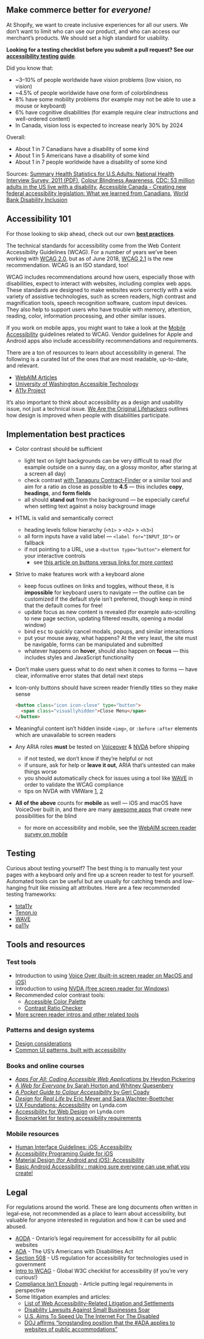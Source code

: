 ## Make commerce better for _everyone!_

At Shopify, we want to create inclusive experiences for all our users. We don’t want to limit who can use our product, and who can access our merchant’s products. We should set a high standard for usability.

**Looking for a testing checklist before you submit a pull request? See our [accessibility testing guide](https://github.com/Shopify/polaris-react/blob/main/documentation/Accessibility%20testing.md)**.

Did you know that:

- ~3–10% of people worldwide have vision problems (low vision, no vision)
- ~4.5% of people worldwide have one form of colorblindness
- 8% have some mobility problems (for example may not be able to use a mouse or keyboard)
- 6% have cognitive disabilities (for example require clear instructions and well-ordered content)
- In Canada, vision loss is expected to increase nearly 30% by 2024

Overall:

- About 1 in 7 Canadians have a disability of some kind
- About 1 in 5 Americans have a disability of some kind
- About 1 in 7 people worldwide have a disability of some kind

Sources: [Summary Health Statistics for U.S.Adults: National Health Interview Survey, 2011 (PDF)](https://www.cdc.gov/nchs/data/series/sr_10/sr10_256.pdf), [Colour Blindness Awareness](http://www.colourblindawareness.org/colour-blindness/), [CDC: 53 million adults in the US live with a disability](https://www.cdc.gov/media/releases/2015/p0730-US-disability.html), [Accessible Canada - Creating new federal accessibility legislation: What we learned from Canadians](https://www.canada.ca/en/employment-social-development/programs/planned-accessibility-legislation/reports/consultations-what-we-learned.html#h2.2), [World Bank Disability Inclusion](https://www.worldbank.org/en/topic/disability)

## Accessibility 101

For those looking to skip ahead, check out our own **[best practices](#implementation-best-practices)**.

The technical standards for accessibility come from the Web Content Accessibility Guidelines (WCAG). For a number of years we’ve been working with [WCAG 2.0](https://www.w3.org/TR/WCAG20/), but as of June 2018, [WCAG 2.1](https://www.w3.org/TR/WCAG21/) is the new recommendation. WCAG is an ISO standard, too!

WCAG includes recommendations around how users, especially those with disabilities, expect to interact with websites, including complex web apps. These standards are designed to make websites work correctly with a wide variety of assistive technologies, such as screen readers, high contrast and magnification tools, speech recognition software, custom input devices. They also help to support users who have trouble with memory, attention, reading, color, information processing, and other similar issues.

If you work on mobile apps, you might want to take a look at the [Mobile Accessibility](https://www.w3.org/TR/mobile-accessibility-mapping/) guidelines related to WCAG. Vendor guidelines for Apple and Android apps also include accessibility recommendations and requirements.

There are a ton of resources to learn about accessibility in general. The following is a curated list of
the ones that are most readable, up-to-date, and relevant.

- [WebAIM Articles](https://webaim.org/articles/)
- [University of Washington Accessible Technology](https://www.washington.edu/accessibility/web/)
- [A11y Project](https://a11yproject.com/)

It’s also important to think about accessibility as a design and usability issue, not just a technical issue. [We Are the Original Lifehackers](https://www.nytimes.com/2018/05/30/opinion/disability-design-lifehacks.html) outlines how design is improved when people with disabilities participate.

## Implementation best practices

- Color contrast should be sufficient
  - light text on light backgrounds can be very difficult to read (for example outside on a sunny day, on a glossy monitor, after staring at a screen all day)
  - check contrast [with Tanaguru Contract-Finder](http://contrast-finder.tanaguru.com/) or a similar tool and aim for a ratio as close as possible to **4.5** — this includes **copy**, **headings**, and **form fields**
  - all should **stand out** from the background — be especially careful when setting text against a noisy background image
- HTML is valid and semantically correct
  - heading levels follow hierarchy (`<h1>` > `<h2>` > `<h3>`)
  - all form inputs have a valid label — `<label for="INPUT_ID">` or fallback
  - if not pointing to a URL, use a `<button type="button">` element for your interactive controls
    - see [this article on buttons versus links for more context](https://ux.shopify.com/semantic-html-the-unbearable-rightness-of-being-9b3c493e1791)
- Strive to make features work with a keyboard alone
  - keep focus outlines on links and toggles, without these, it is **impossible** for keyboard users to navigate — the outline can be customized if the default style isn’t preferred, though keep in mind that the default comes for free!
  - update focus as new content is revealed (for example auto-scrolling to new page section, updating filtered results, opening a modal window)
  - bind <kbd>esc</kbd> to quickly cancel modals, popups, and similar interactions
  - put your mouse away, what happens? At the very least, the site must be navigable, forms can be manipulated and submitted
  - whatever happens on **hover**, should also happen on **focus** — this includes styles and JavaScript functionality
- Don’t make users guess what to do next when it comes to forms — have clear, informative error states that detail next steps
- Icon-only buttons should have screen reader friendly titles so they make sense

  ```html
  <button class="icon icon-close" type="button">
    <span class="visuallyhidden">Close Menu</span>
  </button>
  ```

- Meaningful content isn’t hidden inside `<img>`, or `:before` `:after` elements which are unavailable to screen readers
- Any ARIA roles **must** be tested on [Voiceover](https://gist.github.com/mpiotrowicz/f1cb5e2288386f19f51d) & [NVDA](https://gist.github.com/svinkle/a4efd704837e90adc928) before shipping
  - if not tested, we don’t know if they’re helpful or not
  - if unsure, ask for help or **leave it out**, ARIA that’s untested can make things worse
  - you should automatically check for issues using a tool like [WAVE](https://wave.webaim.org/) in order to validate the WCAG compliance
  - tips on NVDA with VMWare [1](http://www.paciellogroup.com/blog/2013/08/insert-key-usage-in-windows-on-a-mac/), [2](https://www.marcozehe.de/2015/06/07/how-to-map-your-macs-capslock-key-to-a-nvda-or-jaws-key-in-a-windows-virtual-machine/)
- **All of the above** counts for **mobile** as well — iOS and macOS have VoiceOver built in, and there are many [awesome apps](http://www.bemyeyes.org/) that create new possibilities for the blind
  - for more on accessibility and mobile, see the [WebAIM screen reader survey on mobile](http://webaim.org/projects/screenreadersurvey5/#mobile)

## Testing

Curious about testing yourself? The best thing is to manually test your pages with a keyboard only and fire up a screen reader to test for yourself. Automated tools can be useful but are usually for catching trends and low-hanging fruit like missing alt attributes. Here are a few recommended testing frameworks:

- [tota11y](https://khan.github.io/tota11y/)
- [Tenon.io](https://tenon.io)
- [WAVE](https://wave.webaim.org/toolbar/)
- [pa11y](https://github.com/pa11y)

## Tools and resources

### Test tools

- Introduction to using [Voice Over (built-in screen reader on MacOS and iOS)](https://help.apple.com/voiceover/info/guide/10.12/#/vo7e30a848e8)
- Introduction to using [NVDA (free screen reader for Windows)](https://gist.github.com/svinkle/a4efd704837e90adc928)
- Recommended color contrast tools:
  - [Accessible Color Palette](http://colorsafe.co/)
  - [Contrast Ratio Checker](http://leaverou.github.io/contrast-ratio/)
- [More screen reader intros and other related tools](http://a11yproject.com/resources.html)

### Patterns and design systems

- [Design considerations](http://webaim.org/resources/designers/)
- [Common UI patterns, built with accessibility](https://a11yproject.com/patterns)

### Books and online courses

- [_Apps For All: Coding Accessible Web Applications_ by Heydon Pickering](https://shop.smashingmagazine.com/products/apps-for-all)
- [_A Web for Everyone_ by Sarah Horton and Whitney Quesenbery](http://rosenfeldmedia.com/books/a-web-for-everyone/)
- [_A Pocket Guide to Colour Accessibility_ by Geri Coady](http://www.fivesimplesteps.com/products/colour-accessibility)
- [_Design for Real Life_ by Eric Meyer and Sara Wachter-Boettcher](https://abookapart.com/products/accessibility-for-everyone)
- [UX Foundations: Accessibility](https://www.lynda.com/Accessibility-tutorials/Foundations-UX-Accessibility/435008-2.html) on Lynda.com
- [Accessibility for Web Design](https://www.lynda.com/Web-Design-tutorials/Accessibility-Web-Design/606090-2.html) on Lynda.com
- [Bookmarklet for testing accessibility requirements](http://squizlabs.github.io/HTML_CodeSniffer/)

### Mobile resources

- [Human Interface Guidelines: iOS: Accessibility](https://developer.apple.com/design/human-interface-guidelines/ios/app-architecture/accessibility/)
- [Accessibility Programing Guide for iOS](https://developer.apple.com/library/content/documentation/UserExperience/Conceptual/iPhoneAccessibility/Introduction/Introduction.html)
- [Material Design (for Android and iOS): Accessibility](https://material.io/design/usability/accessibility.html)
- [Basic Android Accessibility : making sure everyone can use what you create!](https://codelabs.developers.google.com/codelabs/basic-android-accessibility/index.html?index=..%2F..%2Findex#0)

## Legal

For regulations around the world. These are long documents often written in legal-ese, not recommended as a place to learn about accessibility, but valuable for anyone interested in regulation and how it can be used and abused.

- [AODA](https://www.ontario.ca/page/accessibility-laws) - Ontario’s legal requirement for accessibility for all public websites
- [ADA](https://www.ada.gov/) - The US’s Americans with Disabilities Act
- [Section 508](http://www.section508.gov/) - US regulation for accessibility for technologies used in government
- [Intro to WCAG](http://www.w3.org/WAI/intro/wcag) - Global W3C checklist for accessibility (if you’re very curious!)
- [Compliance Isn’t Enough](http://www.karlgroves.com/2015/01/06/to-hell-with-compliance/) - Article putting legal requirements in perspective
- Some litigation examples and articles:
  - [List of Web Accessibility-Related Litigation and Settlements](http://www.karlgroves.com/2011/11/15/list-of-web-accessibility-related-litigation-and-settlements/)
  - [Disability Lawsuits Against Small Businesses Soar](http://www.wsj.com/articles/disabled-access-new-legal-push-1413411545)
  - [U.S. Aims To Speed Up The Internet For The Disabled](http://www.npr.org/2015/03/07/391435879/u-s-aims-to-speed-up-the-internet-for-the-disabled)
  - [DOJ affirms “longstanding position that the #ADA applies to websites of public accommodations”](https://twitter.com/LFLegal/status/614231627040821248)
